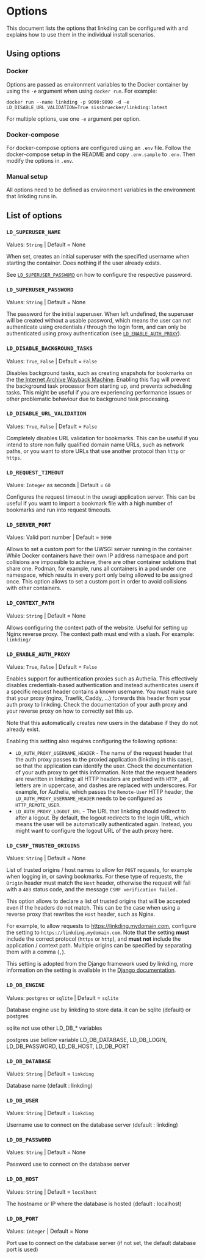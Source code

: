 # Options

This document lists the options that linkding can be configured with and explains how to use them in the individual install scenarios.

## Using options

### Docker

Options are passed as environment variables to the Docker container by using the `-e` argument when using `docker run`. For example:

```
docker run --name linkding -p 9090:9090 -d -e LD_DISABLE_URL_VALIDATION=True sissbruecker/linkding:latest
```

For multiple options, use one `-e` argument per option.

### Docker-compose

For docker-compose options are configured using an `.env` file. 
Follow the docker-compose setup in the README and copy `.env.sample` to `.env`. Then modify the options in `.env`.

### Manual setup

All options need to be defined as environment variables in the environment that linkding runs in.

## List of options

### `LD_SUPERUSER_NAME`

Values: `String` | Default = None

When set, creates an initial superuser with the specified username when starting the container.
Does nothing if the user already exists.

See [`LD_SUPERUSER_PASSWORD`](#ld_superuser_password) on how to configure the respective password.

### `LD_SUPERUSER_PASSWORD`

Values: `String` | Default = None

The password for the initial superuser.
When left undefined, the superuser will be created without a usable password, which means the user can not authenticate using credentials / through the login form, and can only be authenticated using proxy authentication (see [`LD_ENABLE_AUTH_PROXY`](#ld_enable_auth_proxy)).

### `LD_DISABLE_BACKGROUND_TASKS`

Values: `True`, `False` | Default = `False`

Disables background tasks, such as creating snapshots for bookmarks on the [the Internet Archive Wayback Machine](https://archive.org/web/).
Enabling this flag will prevent the background task processor from starting up, and prevents scheduling tasks.
This might be useful if you are experiencing performance issues or other problematic behaviour due to background task processing.

### `LD_DISABLE_URL_VALIDATION`

Values: `True`, `False` | Default = `False`

Completely disables URL validation for bookmarks.
This can be useful if you intend to store non fully qualified domain name URLs, such as network paths, or you want to store URLs that use another protocol than `http` or `https`.

### `LD_REQUEST_TIMEOUT`

Values: `Integer` as seconds | Default = `60`

Configures the request timeout in the uwsgi application server. This can be useful if you want to import a bookmark file with a high number of bookmarks and run into request timeouts.

### `LD_SERVER_PORT`

Values: Valid port number | Default = `9090`

Allows to set a custom port for the UWSGI server running in the container. While Docker containers have their own IP address namespace and port collisions are impossible to achieve, there are other container solutions that share one. Podman, for example, runs all containers in a pod under one namespace, which results in every port only being allowed to be assigned once. This option allows to set a custom port in order to avoid collisions with other containers.

### `LD_CONTEXT_PATH`

Values: `String` | Default = None

Allows configuring the context path of the website. Useful for setting up Nginx reverse proxy.
The context path must end with a slash. For example: `linkding/`

### `LD_ENABLE_AUTH_PROXY`

Values: `True`, `False` | Default = `False`

Enables support for authentication proxies such as Authelia.
This effectively disables credentials-based authentication and instead authenticates users if a specific request header contains a known username.
You must make sure that your proxy (nginx, Traefik, Caddy, ...) forwards this header from your auth proxy to linkding. Check the documentation of your auth proxy and your reverse proxy on how to correctly set this up.

Note that this automatically creates new users in the database if they do not already exist.

Enabling this setting also requires configuring the following options:
- `LD_AUTH_PROXY_USERNAME_HEADER` - The name of the request header that the auth proxy passes to the proxied application (linkding in this case), so that the application can identify the user.
Check the documentation of your auth proxy to get this information.
Note that the request headers are rewritten in linkding: all HTTP headers are prefixed with `HTTP_`, all letters are in uppercase, and dashes are replaced with underscores.
For example, for Authelia, which passes the `Remote-User` HTTP header, the `LD_AUTH_PROXY_USERNAME_HEADER` needs to be configured as `HTTP_REMOTE_USER`.
- `LD_AUTH_PROXY_LOGOUT_URL` - The URL that linkding should redirect to after a logout.
By default, the logout redirects to the login URL, which means the user will be automatically authenticated again.
Instead, you might want to configure the logout URL of the auth proxy here.

### `LD_CSRF_TRUSTED_ORIGINS`

Values: `String` | Default = None

List of trusted origins / host names to allow for `POST` requests, for example when logging in, or saving bookmarks.
For these type of requests, the `Origin` header must match the `Host` header, otherwise the request will fail with a `403` status code, and the message `CSRF verification failed.`

This option allows to declare a list of trusted origins that will be accepted even if the headers do not match. This can be the case when using a reverse proxy that rewrites the `Host` header, such as Nginx.

For example, to allow requests to https://linkding.mydomain.com, configure the setting to `https://linkding.mydomain.com`.
Note that the setting **must** include the correct protocol (`https` or `http`), and **must not** include the application / context path.
Multiple origins can be specified by separating them with a comma (`,`).

This setting is adopted from the Django framework used by linkding, more information on the setting is available in the [Django documentation](https://docs.djangoproject.com/en/4.0/ref/settings/#std-setting-CSRF_TRUSTED_ORIGINS).

### `LD_DB_ENGINE`

Values: `postgres` or `sqlite` | Default = `sqlite`

Database engine use by linkding to store data. it can be sqlite (default) or postgres

sqlite not use other LD_DB_* variables

postgres use bellow variable LD_DB_DATABASE, LD_DB_LOGIN, LD_DB_PASSWORD, LD_DB_HOST, LD_DB_PORT

### `LD_DB_DATABASE`

Values: `String` | Default =  `linkding`

Database name (default : linkding)

### `LD_DB_USER`

Values: `String` | Default =  `linkding`

Username use to connect on the database server (default : linkding)

### `LD_DB_PASSWORD`

Values: `String` | Default =  None

Password use to connect on the database server

### `LD_DB_HOST`

Values: `String` | Default =  `localhost`

The hostname or IP where the database is hosted (default : localhost)

### `LD_DB_PORT`

Values: `Integer` | Default =  None

Port use to connect on the database server  (if not set, the default database port is used)
